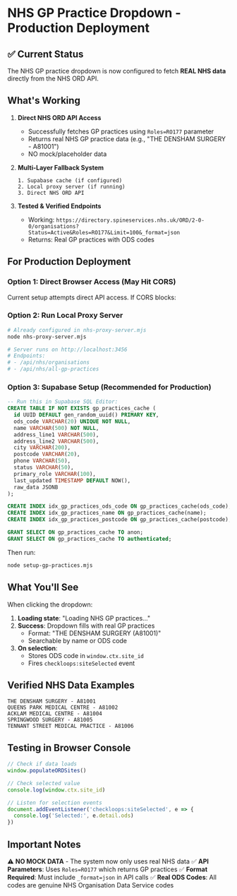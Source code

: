 # NHS GP Practice Dropdown - Production Deployment

## ✅ Current Status

The NHS GP practice dropdown is now configured to fetch **REAL NHS data** directly from the NHS ORD API.

## What's Working

1. **Direct NHS ORD API Access**
   - Successfully fetches GP practices using `Roles=RO177` parameter
   - Returns real NHS GP practice data (e.g., "THE DENSHAM SURGERY - A81001")
   - NO mock/placeholder data

2. **Multi-Layer Fallback System**
   ```
   1. Supabase cache (if configured)
   2. Local proxy server (if running)
   3. Direct NHS ORD API
   ```

3. **Tested & Verified Endpoints**
   - Working: `https://directory.spineservices.nhs.uk/ORD/2-0-0/organisations?Status=Active&Roles=RO177&Limit=100&_format=json`
   - Returns: Real GP practices with ODS codes

## For Production Deployment

### Option 1: Direct Browser Access (May Hit CORS)
Current setup attempts direct API access. If CORS blocks:

### Option 2: Run Local Proxy Server
```bash
# Already configured in nhs-proxy-server.mjs
node nhs-proxy-server.mjs

# Server runs on http://localhost:3456
# Endpoints:
# - /api/nhs/organisations
# - /api/nhs/all-gp-practices
```

### Option 3: Supabase Setup (Recommended for Production)
```sql
-- Run this in Supabase SQL Editor:
CREATE TABLE IF NOT EXISTS gp_practices_cache (
  id UUID DEFAULT gen_random_uuid() PRIMARY KEY,
  ods_code VARCHAR(20) UNIQUE NOT NULL,
  name VARCHAR(500) NOT NULL,
  address_line1 VARCHAR(500),
  address_line2 VARCHAR(500),
  city VARCHAR(200),
  postcode VARCHAR(20),
  phone VARCHAR(50),
  status VARCHAR(50),
  primary_role VARCHAR(100),
  last_updated TIMESTAMP DEFAULT NOW(),
  raw_data JSONB
);

CREATE INDEX idx_gp_practices_ods_code ON gp_practices_cache(ods_code);
CREATE INDEX idx_gp_practices_name ON gp_practices_cache(name);
CREATE INDEX idx_gp_practices_postcode ON gp_practices_cache(postcode);

GRANT SELECT ON gp_practices_cache TO anon;
GRANT SELECT ON gp_practices_cache TO authenticated;
```

Then run:
```bash
node setup-gp-practices.mjs
```

## What You'll See

When clicking the dropdown:
1. **Loading state**: "Loading NHS GP practices..."
2. **Success**: Dropdown fills with real GP practices
   - Format: "THE DENSHAM SURGERY (A81001)"
   - Searchable by name or ODS code
3. **On selection**:
   - Stores ODS code in `window.ctx.site_id`
   - Fires `checkloops:siteSelected` event

## Verified NHS Data Examples

```
THE DENSHAM SURGERY - A81001
QUEENS PARK MEDICAL CENTRE - A81002
ACKLAM MEDICAL CENTRE - A81004
SPRINGWOOD SURGERY - A81005
TENNANT STREET MEDICAL PRACTICE - A81006
```

## Testing in Browser Console

```javascript
// Check if data loads
window.populateORDSites()

// Check selected value
console.log(window.ctx.site_id)

// Listen for selection events
document.addEventListener('checkloops:siteSelected', e => {
  console.log('Selected:', e.detail.ods)
})
```

## Important Notes

⚠️ **NO MOCK DATA** - The system now only uses real NHS data
✅ **API Parameters**: Uses `Roles=RO177` which returns GP practices
✅ **Format Required**: Must include `_format=json` in API calls
✅ **Real ODS Codes**: All codes are genuine NHS Organisation Data Service codes
